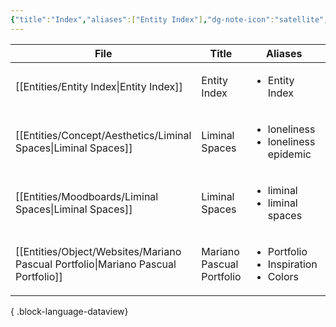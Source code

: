 ```yaml
---
{"title":"Index","aliases":["Entity Index"],"dg-note-icon":"satellite","dg-publish":true,"dg-pinned":true,"garden-index":true,"dg-hide-in-graph":true,"tags":["entities"],"updated":"2025-03-31T10:06:58.915-07:00","created":"2025-03-31T07:30:56.677-07:00","permalink":"/entities/entity-index/","hideInGraph":true,"pinned":true,"dgPassFrontmatter":true,"noteIcon":"satellite"}
---
```


| File                                                                                 | Title                     | Aliases                                                        | Type | Tags                                                                 |
| ------------------------------------------------------------------------------------ | ------------------------- | -------------------------------------------------------------- | ---- | -------------------------------------------------------------------- |
| [[Entities/Entity Index\|Entity Index]]                                           | Entity Index              | <ul><li>Entity Index</li></ul>                                 | \-   | <ul><li>#entities</li></ul>                                          |
| [[Entities/Concept/Aesthetics/Liminal Spaces\|Liminal Spaces]]                    | Liminal Spaces            | <ul><li>loneliness</li><li>loneliness epidemic</li></ul>       | \-   | <ul><li>#concept</li><li>#concept/aesthetics</li></ul>               |
| [[Entities/Moodboards/Liminal Spaces\|Liminal Spaces]]                            | Liminal Spaces            | <ul><li>liminal</li><li>liminal spaces</li></ul>               | \-   | <ul></ul>                                                            |
| [[Entities/Object/Websites/Mariano Pascual Portfolio\|Mariano Pascual Portfolio]] | Mariano Pascual Portfolio | <ul><li>Portfolio</li><li>Inspiration</li><li>Colors</li></ul> | \-   | <ul><li>#website</li><li>#portfolio</li><li>#illustrations</li></ul> |

{ .block-language-dataview}
